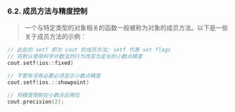 
### 6.2. 成员方法与精度控制
> 一个与特定类型的对象相关的函数一般被称为对象的成员方法。以下是一些关于成员方法的示例：
```cpp
// 此处的 setf 即为 cout 的成员方法; setf 代表 set flags
// 将默认使用科学计数法的行为改变为定长的小数点精度
cout.setf(ios::fixed)

// 不管有没有必要必须显示小数点精度
cout.setf(ios.::showpoint)

// 将精度限制在小数点后两位
cout.precision(2);
```
